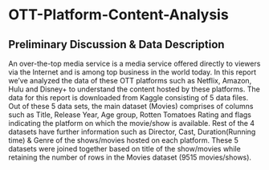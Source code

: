 # OTT-Platform-Content-Analysis

## Preliminary Discussion & Data Description
An over-the-top media service is a media service offered directly to viewers via the Internet and is among top business in the world today. In this report we’ve analyzed the data of these OTT platforms such as Netflix, Amazon,  Hulu and Disney+ to understand the content hosted by these platforms. The data for this report is downloaded from Kaggle consisting of 5 data files. Out of these 5 data sets, the main dataset (Movies) comprises of columns such as Title, Release Year, Age group, Rotten Tomatoes Rating and flags indicating the platform on which the movie/show is available. Rest of the 4 datasets have further information such as Director, Cast, Duration(Running time) & Genre of the shows/movies hosted on each platform. These 5 datasets were joined together based on title of the show/movies while retaining the number of rows in the Movies dataset (9515 movies/shows).
